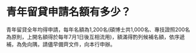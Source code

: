 # 青年留貸申請名額有多少？

青年留貸全年均得申請，每年名額為1,200名(碩博士共1,000名、專技證照200名為原則，上開名額得於每年7月1日後互相流用)，額滿得酌列候補名額，依序遞補，為免向隅，請儘早備齊文件，向本行申辦。
